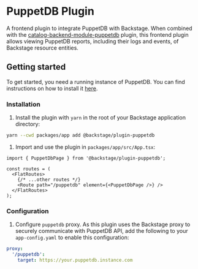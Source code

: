 # PuppetDB Plugin

A frontend plugin to integrate PuppetDB with Backstage. When combined with the
[catalog-backend-module-puppetdb](https://github.com/backstage/backstage/blob/master/plugins/catalog-backend-module-puppetdb/README.md) plugin, this
frontend plugin allows viewing PuppetDB reports, including their logs and events, of Backstage resource entities.

## Getting started

To get started, you need a running instance of PuppetDB. You can find instructions on how to install it
[here](https://www.puppet.com/docs/puppetdb/7/install_via_module.html).

### Installation

1. Install the plugin with `yarn` in the root of your Backstage application directory:

```bash
yarn --cwd packages/app add @backstage/plugin-puppetdb
```

1. Import and use the plugin in `packages/app/src/App.tsx`:

```tsx
import { PuppetDbPage } from '@backstage/plugin-puppetdb';

const routes = (
  <FlatRoutes>
    {/* ...other routes */}
    <Route path="/puppetdb" element={<PuppetDbPage />} />
  </FlatRoutes>
);
```

### Configuration

1. Configure `puppetdb` proxy. As this plugin uses the Backstage proxy to securely communicate with PuppetDB API,
   add the following to your `app-config.yaml` to enable this configuration:

```yaml
proxy:
  '/puppetdb':
    target: https://your.puppetdb.instance.com
```
